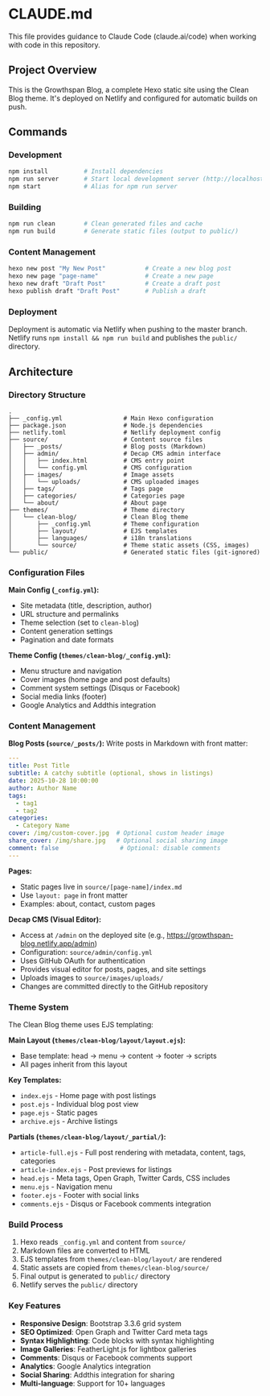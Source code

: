 # CLAUDE.md

This file provides guidance to Claude Code (claude.ai/code) when working with code in this repository.

## Project Overview

This is the Growthspan Blog, a complete Hexo static site using the Clean Blog theme. It's deployed on Netlify and configured for automatic builds on push.

## Commands

### Development
```bash
npm install          # Install dependencies
npm run server       # Start local development server (http://localhost:4000)
npm start            # Alias for npm run server
```

### Building
```bash
npm run clean        # Clean generated files and cache
npm run build        # Generate static files (output to public/)
```

### Content Management
```bash
hexo new post "My New Post"           # Create a new blog post
hexo new page "page-name"             # Create a new page
hexo new draft "Draft Post"           # Create a draft post
hexo publish draft "Draft Post"       # Publish a draft
```

### Deployment
Deployment is automatic via Netlify when pushing to the master branch. Netlify runs `npm install && npm run build` and publishes the `public/` directory.

## Architecture

### Directory Structure

```
.
├── _config.yml                 # Main Hexo configuration
├── package.json                # Node.js dependencies
├── netlify.toml                # Netlify deployment config
├── source/                     # Content source files
│   ├── _posts/                 # Blog posts (Markdown)
│   ├── admin/                  # Decap CMS admin interface
│   │   ├── index.html          # CMS entry point
│   │   └── config.yml          # CMS configuration
│   ├── images/                 # Image assets
│   │   └── uploads/            # CMS uploaded images
│   ├── tags/                   # Tags page
│   ├── categories/             # Categories page
│   └── about/                  # About page
├── themes/                     # Theme directory
│   └── clean-blog/             # Clean Blog theme
│       ├── _config.yml         # Theme configuration
│       ├── layout/             # EJS templates
│       ├── languages/          # i18n translations
│       └── source/             # Theme static assets (CSS, images)
└── public/                     # Generated static files (git-ignored)
```

### Configuration Files

**Main Config (`_config.yml`):**
- Site metadata (title, description, author)
- URL structure and permalinks
- Theme selection (set to `clean-blog`)
- Content generation settings
- Pagination and date formats

**Theme Config (`themes/clean-blog/_config.yml`):**
- Menu structure and navigation
- Cover images (home page and post defaults)
- Comment system settings (Disqus or Facebook)
- Social media links (footer)
- Google Analytics and Addthis integration

### Content Management

**Blog Posts (`source/_posts/`):**
Write posts in Markdown with front matter:
```yaml
---
title: Post Title
subtitle: A catchy subtitle (optional, shows in listings)
date: 2025-10-28 10:00:00
author: Author Name
tags:
  - tag1
  - tag2
categories:
  - Category Name
cover: /img/custom-cover.jpg  # Optional custom header image
share_cover: /img/share.jpg   # Optional social sharing image
comment: false                 # Optional: disable comments
---
```

**Pages:**
- Static pages live in `source/[page-name]/index.md`
- Use `layout: page` in front matter
- Examples: about, contact, custom pages

**Decap CMS (Visual Editor):**
- Access at `/admin` on the deployed site (e.g., https://growthspan-blog.netlify.app/admin)
- Configuration: `source/admin/config.yml`
- Uses GitHub OAuth for authentication
- Provides visual editor for posts, pages, and site settings
- Uploads images to `source/images/uploads/`
- Changes are committed directly to the GitHub repository

### Theme System

The Clean Blog theme uses EJS templating:

**Main Layout (`themes/clean-blog/layout/layout.ejs`):**
- Base template: head → menu → content → footer → scripts
- All pages inherit from this layout

**Key Templates:**
- `index.ejs` - Home page with post listings
- `post.ejs` - Individual blog post view
- `page.ejs` - Static pages
- `archive.ejs` - Archive listings

**Partials (`themes/clean-blog/layout/_partial/`):**
- `article-full.ejs` - Full post rendering with metadata, content, tags, categories
- `article-index.ejs` - Post previews for listings
- `head.ejs` - Meta tags, Open Graph, Twitter Cards, CSS includes
- `menu.ejs` - Navigation menu
- `footer.ejs` - Footer with social links
- `comments.ejs` - Disqus or Facebook comments integration

### Build Process

1. Hexo reads `_config.yml` and content from `source/`
2. Markdown files are converted to HTML
3. EJS templates from `themes/clean-blog/layout/` are rendered
4. Static assets are copied from `themes/clean-blog/source/`
5. Final output is generated to `public/` directory
6. Netlify serves the `public/` directory

### Key Features

- **Responsive Design**: Bootstrap 3.3.6 grid system
- **SEO Optimized**: Open Graph and Twitter Card meta tags
- **Syntax Highlighting**: Code blocks with syntax highlighting
- **Image Galleries**: FeatherLight.js for lightbox galleries
- **Comments**: Disqus or Facebook comments support
- **Analytics**: Google Analytics integration
- **Social Sharing**: Addthis integration for sharing
- **Multi-language**: Support for 10+ languages
